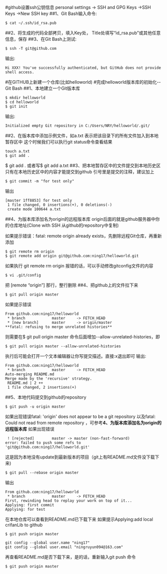#github设置ssh公钥信息
personal settings -> SSH and GPG Keys ->SSH Keys ->New SSH key
##1、Git Bash输入命令:
```
$ cat ~/.ssh/id_rsa.pub
```
##2、将生成的代码全部拷贝，填入Key处， Title处填写“id_rsa.pub”或其他任意信息，保存
##3、在Git Bash上测试:
```
$ ssh -T git@github.com
```
输出:
```
Hi XXX! You've successfully authenticated, but GitHub does not provide shell access.
```
#在GITHUB上新建一个仓库(比如helloworld)
#完成helloworld版本库的初始化--Git Bash
##1、本地建立一个Git版本库
```
$ mkdir helloworld
$ cd helloworld
$ git init
```
输出:
```
Initialized empty Git repository in C:/Users/NRY/helloworld/.git/
```
##2、在版本库中添加示例文件，如a.txt
表示把该目录下的所有文件加入到本地暂存区中
这个时候我们可以执行git status命令查看结果
```
touch a.txt
$ git add .        
```
$ git add . 或者写$ git add a.txt
##3、把本地暂存区中的文件提交到本地历史区
只有在本地历史区中的内容才能提交到github
引号里是提交的注释，建议加上
```
$ git commit -m "for test only"
```
输出
```
[master 1ff8853] for test only
 1 file changed, 0 insertions(+), 0 deletions(-)
 create mode 100644 a.txt
```
##4、为版本库添加名为origin的远程版本库
origin后面的就是github服务器中你的仓库地址(Clone with SSH  从github的repository中复制)

如果提示错误：fatal: remote origin already exists，先删除远程Git仓库，再重新添加
```
$ git remote rm origin
$ git remote add origin git@github.com:ning17/helloworld.git
```
如果执行 git remote rm origin 报错的话，可以手动修改gitconfig文件的内容
```
$ vi .git/config
```
把 [remote “origin”] 那行，整行删除
##4、把github上的文件拉下来
```
$ git pull origin master
```
如果提示错误
```
From github.com:ning17/helloworld
 * branch            master     -> FETCH_HEAD
 * [new branch]      master     -> origin/master
**fatal: refusing to merge unrelated histories**
```
则需要在$ git pull origin master 命令后面增加--allow-unrelated-histories，即
```
$ git pull origin master --allow-unrelated-histories
```
执行后可能会打开一个文本编辑器让你写提交描述。直接:x退出即可
输出:
```
From github.com:ning17/helloworld
 * branch            master     -> FETCH_HEAD
Auto-merging README.md
Merge made by the 'recursive' strategy.
 README.md | 2 ++
 1 file changed, 2 insertions(+)
```
##5、本地代码提交到github的repository
```
$ git push -u origin master
```
如果出现错误fatal: 'origin' does not appear to be a git repository  以及fatal: Could not read from remote repository ，可参考**4、为版本库添加名为origin的远程版本库**
如果出现错误
```
 ! [rejected]        master -> master (non-fast-forward)
error: failed to push some refs to 'git@github.com:ning17/helloworld.git'
```
这是因为本地没有update到最新版本的项目（git上有README.md文件没下载下来)
```
$ git pull --rebase origin master
```
输出
```
From github.com:ning17/helloworld
 * branch            master     -> FETCH_HEAD
First, rewinding head to replay your work on top of it...
Applying: first commit
Applying: for test
```
在本地仓库可以查看到README.md已下载下来
如果提示Applying:add local crifanLib to github
```
$ git push origin master
```
```
git config --global user.name "ning17"
git config --global user.email "ningruyun094@163.com"
```
再查看README.md是否下载下来，是的话，重新输入git push 命令
```
$ git push origin master
```